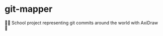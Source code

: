 # git-mapper

:man_technologist: School project representing git commits around the world with AxiDraw :memo:
